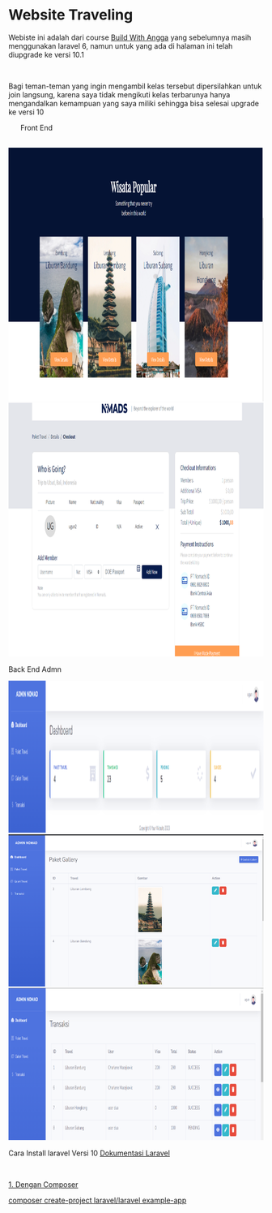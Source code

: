 # Website Traveling
<p>Webiste ini adalah dari course <a href="https://buildwithangga.com/kelas/full-stack-developer-with-laravel-web-travel" target="_blank" >Build With Angga</a> yang sebelumnya masih menggunakan laravel 6, namun untuk yang ada di halaman ini telah diupgrade ke versi 10.1</p>
<br>
<p>Bagi teman-teman yang ingin mengambil kelas tersebut dipersilahkan untuk join langsung, karena saya tidak mengikuti kelas terbarunya hanya mengandalkan kemampuan yang saya miliki sehingga bisa selesai upgrade ke versi 10</p>

<ul>Front End</ul>
<br>
<img src="https://github.com/ugunNet21/wisata-laravel10/blob/master/public/ss/popular.png" width="1000" height="500"/>
<br>
<img src="https://github.com/ugunNet21/wisata-laravel10/blob/master/public/ss/checkout.png" width="1000" height="500"/>
<p>Back End Admn</p>
<img src="https://github.com/ugunNet21/wisata-laravel10/blob/master/public/ss/dashbiar%20admin.png" width="1000" height="300"/>
<img src="https://github.com/ugunNet21/wisata-laravel10/blob/master/public/ss/gallery%20admin.png" width="1000" height="300"/>
<img src="https://github.com/ugunNet21/wisata-laravel10/blob/master/public/ss/transaksi%20admin.png" width="1000" height="300"/>

<br>
<p> Cara Install laravel Versi 10 <a href="https://laravel.com/docs/10.x" target="_blank" /> Dokumentasi Laravel </p>
<br>
<p> 1. Dengan Composer </p>
<p>composer create-project laravel/laravel example-app </p>
